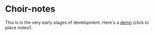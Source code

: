 # Choir-notes

This is in the very early stages of development. Here's a <a href="http://rarainey.github.io/choir-notes/">demo</a> (click to place notes!).
